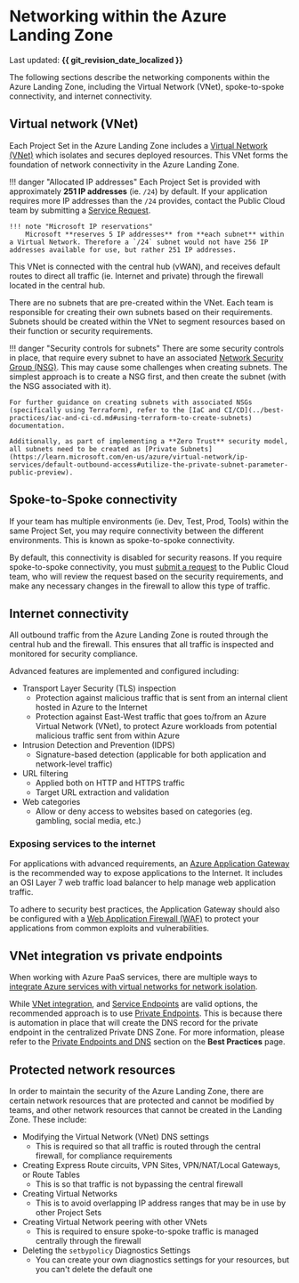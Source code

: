 # Networking within the Azure Landing Zone

Last updated: **{{ git_revision_date_localized }}**

The following sections describe the networking components within the Azure Landing Zone, including the Virtual Network (VNet), spoke-to-spoke connectivity, and internet connectivity.

## Virtual network (VNet)

Each Project Set in the Azure Landing Zone includes a [Virtual Network (VNet)](https://learn.microsoft.com/en-us/azure/virtual-network/virtual-networks-overview) which isolates and secures deployed resources. This VNet forms the foundation of network connectivity in the Azure Landing Zone.

!!! danger "Allocated IP addresses"
    Each Project Set is provided with approximately **251 IP addresses** (ie. `/24`) by default. If your application requires more IP addresses than the `/24` provides, contact the Public Cloud team by submitting a [Service Request](https://citz-do.atlassian.net/servicedesk/customer/portal/3).

    !!! note "Microsoft IP reservations"
        Microsoft **reserves 5 IP addresses** from **each subnet** within a Virtual Network. Therefore a `/24` subnet would not have 256 IP addresses available for use, but rather 251 IP addresses.

This VNet is connected with the central hub (vWAN), and receives default routes to direct all traffic (ie. Internet and private) through the firewall located in the central hub.

There are no subnets that are pre-created within the VNet. Each team is responsible for creating their own subnets based on their requirements. Subnets should be created within the VNet to segment resources based on their function or security requirements.

!!! danger "Security controls for subnets"
    There are some security controls in place, that require every subnet to have an associated [Network Security Group (NSG)](https://learn.microsoft.com/en-us/azure/virtual-network/network-security-groups-overview). This may cause some challenges when creating subnets. The simplest approach is to create a NSG first, and then create the subnet (with the NSG associated with it).

    For further guidance on creating subnets with associated NSGs (specifically using Terraform), refer to the [IaC and CI/CD](../best-practices/iac-and-ci-cd.md#using-terraform-to-create-subnets) documentation.

    Additionally, as part of implementing a **Zero Trust** security model, all subnets need to be created as [Private Subnets](https://learn.microsoft.com/en-us/azure/virtual-network/ip-services/default-outbound-access#utilize-the-private-subnet-parameter-public-preview).

## Spoke-to-Spoke connectivity

If your team has multiple environments (ie. Dev, Test, Prod, Tools) within the same Project Set, you may require connectivity between the different environments. This is known as spoke-to-spoke connectivity.
<!-- TODO: Update to point to the Firewall Request Form once it is released -->
By default, this connectivity is disabled for security reasons. If you require spoke-to-spoke connectivity, you must [submit a request](https://citz-do.atlassian.net/servicedesk/customer/portal/3) to the Public Cloud team, who will review the request based on the security requirements, and make any necessary changes in the firewall to allow this type of traffic.

## Internet connectivity

All outbound traffic from the Azure Landing Zone is routed through the central hub and the firewall. This ensures that all traffic is inspected and monitored for security compliance.

Advanced features are implemented and configured including:

- Transport Layer Security (TLS) inspection
  - Protection against malicious traffic that is sent from an internal client hosted in Azure to the Internet
  - Protection against East-West traffic that goes to/from an Azure Virtual Network (VNet), to protect Azure workloads from potential malicious traffic sent from within Azure
- Intrusion Detection and Prevention (IDPS)
  - Signature-based detection (applicable for both application and network-level traffic)
- URL filtering
  - Applied both on HTTP and HTTPS traffic
  - Target URL extraction and validation
- Web categories
  - Allow or deny access to websites based on categories (eg. gambling, social media, etc.)

### Exposing services to the internet

For applications with advanced requirements, an [Azure Application Gateway](https://learn.microsoft.com/en-us/azure/application-gateway/overview) is the recommended way to expose applications to the Internet. It includes an OSI Layer 7 web traffic load balancer to help manage web application traffic.

To adhere to security best practices, the Application Gateway should also be configured with a [Web Application Firewall (WAF)](https://learn.microsoft.com/en-us/azure/application-gateway/features#web-application-firewall) to protect your applications from common exploits and vulnerabilities.

## VNet integration vs private endpoints

When working with Azure PaaS services, there are multiple ways to [integrate Azure services with virtual networks for network isolation](https://learn.microsoft.com/en-us/azure/virtual-network/vnet-integration-for-azure-services).

While [VNet integration](https://learn.microsoft.com/en-us/azure/virtual-network/virtual-network-for-azure-services), and [Service Endpoints](https://learn.microsoft.com/en-us/azure/virtual-network/virtual-network-service-endpoints-overview) are valid options, the recommended approach is to use [Private Endpoints](https://learn.microsoft.com/en-us/azure/private-link/private-endpoint-overview). This is because there is automation in place that will create the DNS record for the private endpoint in the centralized Private DNS Zone. For more information, please refer to the [Private Endpoints and DNS](../best-practices/be-mindful.md#private-endpoints-and-dns) section on the **Best Practices** page.

## Protected network resources

In order to maintain the security of the Azure Landing Zone, there are certain network resources that are protected and cannot be modified by teams, and other network resources that cannot be created in the Landing Zone. These include:

- Modifying the Virtual Network (VNet) DNS settings
  - This is required so that all traffic is routed through the central firewall, for compliance requirements
- Creating Express Route circuits, VPN Sites, VPN/NAT/Local Gateways, or Route Tables
  - This is so that traffic is not bypassing the central firewall
- Creating Virtual Networks
  - This is to avoid overlapping IP address ranges that may be in use by other Project Sets
- Creating Virtual Network peering with other VNets
  - This is required to ensure spoke-to-spoke traffic is managed centrally through the firewall
- Deleting the `setbypolicy` Diagnostics Settings
  - You can create your own diagnostics settings for your resources, but you can't delete the default one
